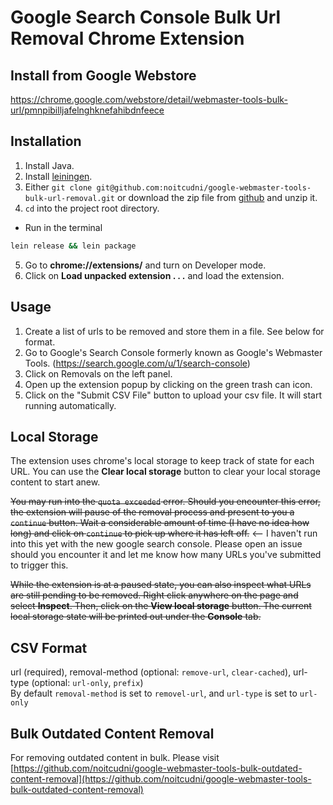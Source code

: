# Google Search Console Bulk Url Removal Chrome Extension
## Install from Google Webstore
https://chrome.google.com/webstore/detail/webmaster-tools-bulk-url/pmnpibilljafelnghknefahibdnfeece

## Installation
1. Install Java.
2. Install [leiningen](http://leiningen.org).
3. Either `git clone git@github.com:noitcudni/google-webmaster-tools-bulk-url-removal.git` or download the zip file from [github](https://github.com/noitcudni/google-webmaster-tools-bulk-url-removal/archive/master.zip) and unzip it.
4. `cd` into the project root directory.
  * Run in the terminal
  ```bash
  lein release && lein package
  ```
5. Go to **chrome://extensions/** and turn on Developer mode.
6. Click on **Load unpacked extension . . .** and load the extension.

## Usage
1. Create a list of urls to be removed and store them in a file. See below for format.
2. Go to Google's Search Console formerly known as Google's Webmaster Tools. (https://search.google.com/u/1/search-console)
4. Click on Removals on the left panel.
5. Open up the extension popup by clicking on the green trash can icon.
6. Click on the "Submit CSV File" button to upload your csv file. It will start running automatically.

## Local Storage
The extension uses chrome's local storage to keep track of state for each URL. You can use the **Clear local storage** button to clear your local storage content to start anew.

~~You may run into the `quota exceeded` error. Should you encounter this error, the extension will pause of the removal process and present to you a `continue` button. Wait a considerable amount of time (I have no idea how long) and click on `continue` to pick up where it has left off.~~ <-- I haven't run into this yet with the new google search console. Please open an issue should you encounter it and let me know how many URLs you've submitted to trigger this.

~~While the extension is at a paused state, you can also inspect what URLs are still pending to be removed. Right click anywhere on the page and select **Inspect**. Then, click on the **View local storage** button. The current local storage state will be printed out under the **Console** tab.~~

## CSV Format
url (required), removal-method (optional: `remove-url`, `clear-cached`), url-type (optional: `url-only`, `prefix`) <br />
By default `removal-method` is set to `removel-url`, and `url-type` is set to `url-only`

## Bulk Outdated Content Removal
For removing outdated content in bulk. Please visit [https://github.com/noitcudni/google-webmaster-tools-bulk-outdated-content-removal](https://github.com/noitcudni/google-webmaster-tools-bulk-outdated-content-removal)
